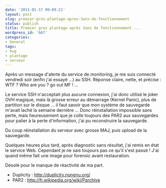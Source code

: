 ```yaml
---
date: '2011-01-17 09:09:21'
layout: post
slug: premier-gros-plantage-apres-3ans-de-fonctionnement
status: publish
title: Premier gros plantage après 3ans de fonctionnement ...
wordpress_id: '667'
categories:
- General
tags:
- bug
- plantage
- serveur
---
```


Après un message d'alerte du service de monitoring, je me suis connecté vendredi soir (enfin j'ai essayé ...) au SSH. Réponse claire, nette, et précise : WTF ? Who are you ? go out MF ! ...

Le service SSH n'acceptait plus aucune connexion, j'ai donc utilisé le joker OVH magique, mais là grosse erreur au démarrage (Kernel Panic), plus de partition sur le disque ... il faut savoir que mon système de sauvegarde m'avait laché la semaine dernière ... Donc réinstallation impossible sans perte, mais heureusement que je colle toujours des PAR2 aux sauvegardes pour palier à la perte d'information, j'ai pu reconstruire la sauvegarde.

Du coup réinstallation du serveur avec grosse MAJ, puis upload de la sauvegarde.

Quelques heures plus tard, après diagnostic sans résultat, j'ai remis en état le service Web. Cependant je ne sais toujours pas ce qu'il s'est passé ! J'ai quand même fait une image pour forensic avant restauration.

Désolé pour le manque de réactivité de ma part.

  * Duplicity : http://duplicity.nongnu.org/
  * PAR2 : http://fr.wikipedia.org/wiki/Parchive


